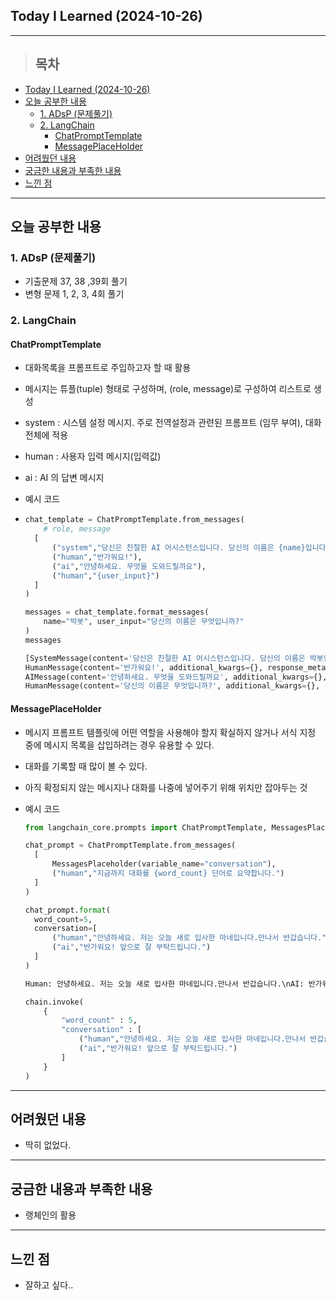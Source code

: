 ## Today I Learned (2024-10-26)
---
> ## 목차
- [Today I Learned (2024-10-26)](#today-i-learned-2024-10-26)
- [오늘 공부한 내용](#오늘-공부한-내용)
  - [1. ADsP (문제풀기)](#1-adsp-문제풀기)
  - [2. LangChain](#2-langchain)
    - [ChatPromptTemplate](#chatprompttemplate)
    - [MessagePlaceHolder](#messageplaceholder)
- [어려웠던 내용](#어려웠던-내용)
- [궁금한 내용과 부족한 내용](#궁금한-내용과-부족한-내용)
- [느낀 점](#느낀-점)
---

## 오늘 공부한 내용
### 1. ADsP (문제풀기)
- 기출문제 37, 38 ,39회 풀기
- 변형 문제 1, 2, 3, 4회 풀기 

### 2. LangChain
#### ChatPromptTemplate
- 대화목록을 프롬프트로 주입하고자 할 때 활용
- 메시지는 튜플(tuple) 형태로 구성하며, (role, message)로 구성하여 리스트로 생성
- system : 시스템 설정 메시지. 주로 전역설정과 관련된 프롬프트 (임무 부여), 대화 전체에 적용
- human : 사용자 입력 메시지(입력값)
- ai : AI 의 답변 메시지
- 예시 코드
- 
  ```python
  chat_template = ChatPromptTemplate.from_messages(
      # role, message
    [
        ("system","당신은 친절한 AI 어시스턴스입니다. 당신의 이름은 {name}입니다"),
        ("human","반가워요!"),
        ("ai","안녕하세요. 무엇을 도와드릴까요"),
        ("human","{user_input}")
    ]
  )

  messages = chat_template.format_messages(
      name="박봇", user_input="당신의 이름은 무엇입니까?"
  )
  messages
  ```

  ```python
  [SystemMessage(content='당신은 친절한 AI 어시스턴스입니다. 당신의 이름은 박봇입니다', additional_kwargs={}, response_metadata={}),
  HumanMessage(content='반가워요!', additional_kwargs={}, response_metadata={}),
  AIMessage(content='안녕하세요. 무엇을 도와드릴까요', additional_kwargs={}, response_metadata={}),
  HumanMessage(content='당신의 이름은 무엇입니까?', additional_kwargs={}, response_metadata={})]
  ```

#### MessagePlaceHolder
- 메시지 프롬프트 템플릿에 어떤 역할을 사용해야 할지 확실하지 않거나 서식 지정 중에 메시지 목록을 삽입하려는 경우 유용할 수 있다.
- 대화를 기록할 때 많이 볼 수 있다.
- 아직 확정되지 않는 메시지나 대화를 나중에 넣어주기 위해 위치만 잡아두는 것
- 예시 코드

    ```python
  from langchain_core.prompts import ChatPromptTemplate, MessagesPlaceholder

  chat_prompt = ChatPromptTemplate.from_messages(
      [
          MessagesPlaceholder(variable_name="conversation"),
          ("human","지금까지 대화를 {word_count} 단어로 요약합니다.")
      ]
  )

  chat_prompt.format(
      word_count=5,
      conversation=[
          ("human","안녕하세요. 저는 오늘 새로 입사한 마네입니다.만나서 반갑습니다."),
          ("ai","반가워요! 앞으로 잘 부탁드립니다.")
      ]
  )
  ```

  ```python
  Human: 안녕하세요. 저는 오늘 새로 입사한 마네입니다.만나서 반갑습니다.\nAI: 반가워요! 앞으로 잘 부탁드립니다.\nHuman: 지금까지 대화를 5 단어로 요약합니다
  ```

  ```python
  chain.invoke(
      {
          "word_count" : 5,
          "conversation" : [
              ("human","안녕하세요. 저는 오늘 새로 입사한 마네입니다.만나서 반갑습니다."),
              ("ai","반가워요! 앞으로 잘 부탁드립니다.")
          ]
      }
  )
  ```
---
## 어려웠던 내용
- 딱히 없었다.
---
## 궁금한 내용과 부족한 내용
- 랭체인의 활용
---
## 느낀 점
- 잘하고 싶다..

<!-- <img src="이미지 주소" width="100%" height="100%"/> -->
